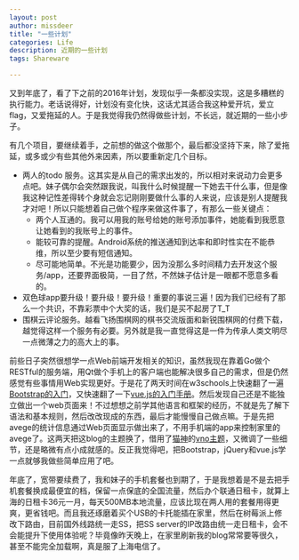 ```yaml
---
layout: post
author: missdeer
title: "一些计划"
categories: Life
description: 近期的一些计划
tags: Shareware

---
```


又到年底了，看了下之前的2016年计划，发现似乎一条都没实现，这是多糟糕的执行能力。老话说得好，计划没有变化快，这话尤其适合我这种爱开坑，爱立flag，又爱拖延的人。于是我觉得我仍然得做些计划，不长远，就近期的一些小步子。

有几个项目，要继续着手，之前想的做这个做那个，最后都没坚持下来，除了爱拖延，或多或少有些其他外来因素，所以要重新定几个目标。

- 两人的todo 服务。这其实是从自己的需求出发的，所以相对来说动力会更多点吧。妹子偶尔会突然跟我说，叫我什么时候提醒一下她去干什么事，但是像我这种记性差得转个身就会忘记刚刚要做什么事的人来说，应该是别人提醒我才对吧！所以只能想着自己做个程序来做这件事了，有那么一些关键点：
  - 两个人互通的。我可以用我的账号给她的账号添加事件，她能看到我愿意让她看到的我账号上的事件。
  - 能较可靠的提醒。Android系统的推送通知到达率和即时性实在不能恭维，所以至少要有短信通知。
  - 尽可能地简单。不光是功能要少，因为没那么多时间精力去开发这个服务/app，还要界面极简，一目了然，不然妹子估计是一眼都不愿意多看的。
- 双色球app要升级！要升级！要升级！重要的事说三遍！因为我们已经有了那么一个共识，不靠彩票中个大奖的话，我们是买不起房了T_T
- 围棋云评论服务。越看飞扬围棋网的棋书交流版面和新锐围棋网的付费下载，越觉得这样一个服务有必要。另外就是我一直觉得这是一件为传承人类文明尽一点微薄之力的高大上的事。

前些日子突然很想学一点Web前端开发相关的知识，虽然我现在靠着Go做个RESTful的服务端，用Qt做个手机上的客户端也能解决很多自己的需求，但是仍然感觉有些事情用Web实现更好。于是花了两天时间在w3schools上快速翻了一遍[Bootstrap的入门](http://www.w3schools.com/bootstrap/default.asp)，又快速翻了一下[vue.js的入门手册](https://vuejs.org.cn/guide/overview.html)。然后发现自己还是不能独立做出一个web页面来！不过想想之前学其他语言和框架的经历，不就是先了解下语法和基本规则，然后改改现成的东西，最后才能慢慢自己做点嘛。于是先把avege的统计信息通过Web页面显示做出来了，不用手机端的app来控制家里的avege了。这两天把这blog的主题换了，借用了[猫神](https://github.com/onevcat)的[vno主题](https://github.com/onevcat/vno-jekyll)，又微调了一些细节，还是略微有点小成就感的。反正我觉得吧，把Bootstrap，jQuery和vue.js学一点就够我做些简单应用了吧。

年底了，宽带要续费了，我和妹子的手机套餐也到期了，于是我想着是不是去把手机套餐换成最便宜的档，保留一点保底的全国流量，然后办个联通日租卡，就算上海的日租卡36元一月，每天500MB本地流量，应该比现在两人用的套餐用得更爽，更省钱吧。而且我还琢磨着买个USB的卡托能插在家里，然后在树莓派上修改下路由，目前国外线路统一走SS，把SS server的IP改路由统一走日租卡，会不会能提升下使用体验呢？毕竟像昨天晚上，在家里刷新我的blog常常要等很久，甚至不能完全加载啊，真是服了上海电信了。
